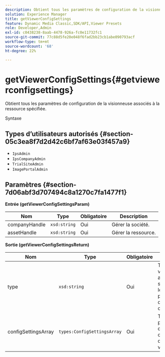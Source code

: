 ```yaml
---
description: Obtient tous les paramètres de configuration de la visionneuse associés à la ressource spécifiée.
solution: Experience Manager
title: getViewerConfigSettings
feature: Dynamic Media Classic,SDK/API,Viewer Presets
role: Developer,Admin
exl-id: c0438238-8aab-4478-926a-fc0e11732fc1
source-git-commit: 77c88d5fe20e048f6fad2bb23cb1abe090793acf
workflow-type: tm+mt
source-wordcount: '68'
ht-degree: 22%

---
```


# getViewerConfigSettings{#getviewerconfigsettings}

Obtient tous les paramètres de configuration de la visionneuse associés à la ressource spécifiée.

Syntaxe

## Types d’utilisateurs autorisés {#section-05c3ea8f7d2d42c6bf7af63e03f457a9}

* `IpsAdmin`
* `IpsCompanyAdmin`
* `TrialSiteAdmin`
* `ImagePortalAdmin`

## Paramètres {#section-7d06abf3d707494c8a1270c7fa1477f1}

**Entrée (getViewerConfigSettingsParam)**

| Nom | Type | Obligatoire | Description |
|---|---|---|---|
| companyHandle | `xsd:string` | Oui | Gérer la société. |
| assetHandle | `xsd:string` | Oui | Gérer la ressource. |

**Sortie (getViewerConfigSettingsReturn)**

| Nom | Type | Obligatoire | Description |
|---|---|---|---|
| type | `xsd:string` | Oui | Type de visionneuse auquel s’appliquent les paramètres de configuration. |
| configSettingsArray | `types:ConfigSettingsArray` | Oui | Tableau des paramètres de configuration de la visionneuse. |

